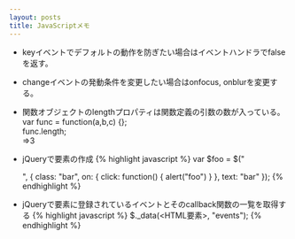 ```yaml
---
layout: posts
title: JavaScriptメモ 
---
```

  
* keyイベントでデフォルトの動作を防ぎたい場合はイベントハンドラでfalseを返す。
  
* changeイベントの発動条件を変更したい場合はonfocus, onblurを変更する。
  
* 関数オブジェクトのlengthプロパティは関数定義の引数の数が入っている。  
var func = function(a,b,c) {};  
func.length;  
=>3  
  
* jQueryで要素の作成
{% highlight javascript %}
var $foo = $("<div/>", {
    class: "bar",
    on: {
        click: function() { alert("foo") }
    },
    text: "bar"
});
{% endhighlight %}

* jQueryで要素に登録されているイベントとそのcallback関数の一覧を取得する
{% highlight javascript %}
$._data(<HTML要素>, "events");
{% endhighlight %}

